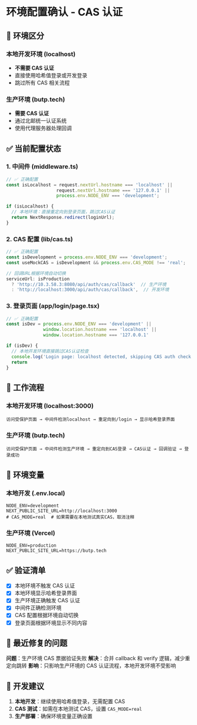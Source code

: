 # 环境配置确认 - CAS 认证

## 🎯 环境区分

### 本地开发环境 (localhost)
- **不需要 CAS 认证**
- 直接使用哈希值登录或开发登录
- 跳过所有 CAS 相关流程

### 生产环境 (butp.tech)  
- **需要 CAS 认证**
- 通过北邮统一认证系统
- 使用代理服务器处理回调

## ✅ 当前配置状态

### 1. 中间件 (middleware.ts)
```typescript
// ✅ 正确配置
const isLocalhost = request.nextUrl.hostname === 'localhost' || 
                   request.nextUrl.hostname === '127.0.0.1' ||
                   process.env.NODE_ENV === 'development';

if (isLocalhost) {
  // 本地环境：直接重定向到登录页面，跳过CAS认证
  return NextResponse.redirect(loginUrl);
}
```

### 2. CAS 配置 (lib/cas.ts)
```typescript
// ✅ 正确配置
const isDevelopment = process.env.NODE_ENV === 'development';
const useMockCAS = isDevelopment && process.env.CAS_MODE !== 'real';

// 回调URL根据环境自动切换
serviceUrl: isProduction 
  ? 'http://10.3.58.3:8080/api/auth/cas/callback'  // 生产环境
  : 'http://localhost:3000/api/auth/cas/callback',  // 开发环境
```

### 3. 登录页面 (app/login/page.tsx)
```typescript
// ✅ 正确配置
const isDev = process.env.NODE_ENV === 'development' || 
              window.location.hostname === 'localhost' || 
              window.location.hostname === '127.0.0.1'

if (isDev) {
  // 本地开发环境直接跳过CAS认证检查
  console.log('Login page: localhost detected, skipping CAS auth check')
  return
}
```

## 🚀 工作流程

### 本地开发环境 (localhost:3000)
```
访问受保护页面 → 中间件检测localhost → 重定向到/login → 显示哈希登录界面
```

### 生产环境 (butp.tech)
```
访问受保护页面 → 中间件检测生产环境 → 重定向到CAS登录 → CAS认证 → 回调验证 → 登录成功
```

## 🔧 环境变量

### 本地开发 (.env.local)
```env
NODE_ENV=development
NEXT_PUBLIC_SITE_URL=http://localhost:3000
# CAS_MODE=real  # 如果需要在本地测试真实CAS，取消注释
```

### 生产环境 (Vercel)
```env
NODE_ENV=production
NEXT_PUBLIC_SITE_URL=https://butp.tech
```

## ✅ 验证清单

- [x] 本地环境不触发 CAS 认证
- [x] 本地环境显示哈希登录界面
- [x] 生产环境正确触发 CAS 认证
- [x] 中间件正确检测环境
- [x] CAS 配置根据环境自动切换
- [x] 登录页面根据环境显示不同内容

## 🎯 最近修复的问题

**问题**：生产环境 CAS 票据验证失败
**解决**：合并 callback 和 verify 逻辑，减少重定向跳转
**影响**：只影响生产环境的 CAS 认证流程，本地开发环境不受影响

## 📝 开发建议

1. **本地开发**：继续使用哈希值登录，无需配置 CAS
2. **CAS 测试**：如需在本地测试 CAS，设置 `CAS_MODE=real`
3. **生产部署**：确保环境变量正确设置 